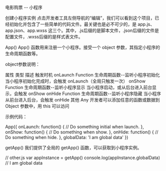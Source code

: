 电影购票 -- 小程序

创建小程序实例
点击开发者工具左侧导航的“编辑”，我们可以看到这个项目，已经初始化并包含了一些简单的代码文件。最关键也是必不可少的，是 app.js、app.json、app.wxss 这三个。其中，.js后缀的是脚本文件，.json后缀的文件是配置文件，.wxss后缀的是样式表文件。


App()
App() 函数用来注册一个小程序。接受一个 object 参数，其指定小程序的生命周期函数等。

object参数说明：

属性	类型	描述	触发时机
onLaunch	Function	生命周期函数--监听小程序初始化	当小程序初始化完成时，会触发 onLaunch（全局只触发一次）
onShow	Function	生命周期函数--监听小程序显示	当小程序启动，或从后台进入前台显示，会触发 onShow
onHide	Function	生命周期函数--监听小程序隐藏	当小程序从前台进入后台，会触发 onHide
其他	Any	开发者可以添加任意的函数或数据到 Object 参数中，用 this 可以访问	


示例代码：

App({
  onLaunch: function() { 
    // Do something initial when launch.
  },
  onShow: function() {
      // Do something when show.
  },
  onHide: function() {
      // Do something when hide.
  },
  globalData: 'I am global data'
})

getApp()
我们提供了全局的 getApp() 函数，可以获取到小程序实例。

// other.js
var appInstance = getApp()
console.log(appInstance.globalData) // I am global data